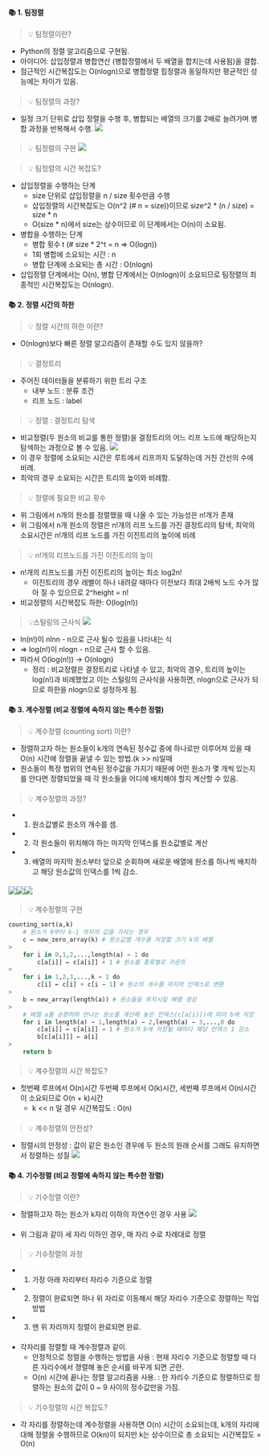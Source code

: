 #### 📚 1. 팀정렬
> 💡 팀정렬이란?
* Python의 정렬 알고리즘으로 구현됨.
* 아이디어: 삽입정렬과 병합연산 (병합정렬에서 두 배열을 합치는데 사용됨)을 결합.
* 점근적인 시간복잡도는 O(nlogn)으로 병합정렬 힙정렬과 동일하지만 평균적인 성능에는 차이가 있음.
####
> 💡 팀정렬의 과정?
* 일정 크기 단위로 삽입 정렬을 수행 후, 병합되는 배열의 크기를 2배로 늘려가며 병합 과정을 반복해서 수행.
![](https://velog.velcdn.com/images/codudals98/post/5f764ff5-57d8-49b5-91f4-ecb9d49a22b4/image.png)
####
> 💡 팀정렬의 구현
![](https://velog.velcdn.com/images/codudals98/post/438ce8f9-ac71-4115-b767-da98500b3010/image.png)
####
> 💡 팀정렬의 시간 복잡도?
* 삽입정렬을 수행하는 단계
    * size 단위로 삽입정렬을 n / size 횟수만큼 수행
    * 삽입정렬의 시간복잡도는 O(n^2 (# n = size))이므로 size^2 * (n / size) = size * n
    * O(size * n)에서 size는 상수이므로 이 단계에서는 O(n)이 소요됨.
* 병합을 수행하는 단계
    * 병합 횟수 t (# size * 2^t = n => O(logn))
    * 1회 병합에 소요되는 시간 : n
    * 병합 단계에 소요되는 총 시간 : O(nlogn)
* 삽입정렬 단계에서는 O(n), 병합 단계에서는 O(nlogn)이 소요되므로 팀정렬의 최종적인 시간복잡도는 O(nlogn).     

#### 📚 2. 정렬 시간의 하한
> 💡 정렬 시간의 하한 이란?
* O(nlogn)보다 빠른 정렬 알고리즘이 존재할 수도 있지 않을까?
####
> 💡 결정트리
* 주어진 데이터들을 분류하기 위한 트리 구조
    * 내부 노드 : 분류 조건
    * 리프 노드 : label
####
> 💡 정렬 : 결정트리 탐색
* 비교정렬(두 원소의 비교를 통한 정렬)을 결정트리의 어느 리프 노드에 해당하는지 탐색하는 과정으로 볼 수 있음.
![](https://velog.velcdn.com/images/codudals98/post/b83751f3-856d-4d7a-9756-1290cb2a8729/image.png)
* 이 경우 정렬에 소요되는 시간은 루트에서 리프까지 도달하는데 거친 간선의 수에 비례.
* 최악의 경우 소요되는 시간은 트리의 높이와 비례함.
####
> 💡 정렬에 필요한 비교 횟수
* 위 그림에서 n개의 원소를 정렬했을 때 나올 수 있는 가능성은 n!개가 존재
* 위 그림에서 n개 원소의 정렬은 n!개의 리프 노드를 가진 결정트리의 탐색, 최악의 소요시간은 n!개의 리프 노드를 가진 이진트리의 높이에 비례
####
> 💡 n!개의 리프노드를 가진 이진트리의 높이
* n!개의 리프노드를 가진 이진트리의 높이는 최소 log2n!
    * 이진트리의 경우 레벨이 하나 내려갈 때마다 이전보다 최대 2배씩 노드 수가 많아 질 수 있으므로 2^height = n!
* 비교정렬의 시간복잡도 하한: O(log(n!))    
####
> 💡스털링의 근사식
![](https://velog.velcdn.com/images/codudals98/post/38f69c5c-804b-449c-91b4-415f84f4f36d/image.png)
* ln(n!)이 nlnn - n으로 근사 될수 있음을 나타내는 식
* => log(n!)이 nlogn - n으로 근사 할 수 있음. 
* 따라서 O(log(n!)) -> O(nlogn)
    * 정리 : 비교정렬은 결정트리로 나타낼 수 있고, 최악의 경우, 트리의 높이는 log(n!)과 비례했었고 이는 스털링의 근사식을 사용하면, nlogn으로 근사가 되므로 하한을 nlogn으로 설정하게 됨.
####

#### 📚 3. 계수정렬 (비교 정렬에 속하지 않는 특수한 정렬)
> 💡 계수정렬 (counting sort) 이란?   
* 정렬하고자 하는 원소들이 k개의 연속된 정수값 중에 하나로만 이루어져 있을 때 O(n) 시간에 정렬을 끝낼 수 있는 방법.(k >> n)일때
* 원소들이 특정 범위의 연속된 정수값을 가지기 때문에 어떤 원소가 몇 개씩 있는지를 안다면 정렬되었을 때 각 원소들을 어디에 배치해야 할지 계산할 수 있음.
####
> 💡 계수정렬의 과정?
* 1. 원소값별로 원소의 개수를 셈.
* 2. 각 원소들이 위치해야 하는 마지막 인덱스를 원소값별로 계산
* 3. 배열의 마지막 원소부터 앞으로 순회하며 새로운 배열에 원소를 하나씩 배치하고 해당 원소값의 인덱스를 1씩 감소.
####
![](https://velog.velcdn.com/images/codudals98/post/7a78c95f-034f-490c-82b3-4700426ac4ca/image.png)![](https://velog.velcdn.com/images/codudals98/post/6c95f78e-8fd7-49da-a6c4-465302a0e2f9/image.png)![](https://velog.velcdn.com/images/codudals98/post/9c81fc5a-075f-4499-a9d9-83ab7c734728/image.png)
####
> 💡 계수정렬의 구현
```py
counting_sort(a,k)
	# 원소가 0부터 k-1 까지의 값을 가지는 경우
	c ← new_zero_array(k) # 원소값별 개수를 저장할 크기 k의 배열
>
    for i in 0,1,2,...,length(a) − 1 do
    	c[a[i]] ← c[a[i]] + 1 # 원소를 종류별로 카운트
>        
	for i in 1,2,3,...,k − 1 do
		c[i] ← c[i] + c[i − 1] # 원소의 개수를 마지막 인덱스로 변환
>        
	b ← new_array(length(a)) # 원소들을 위치시킬 배열 생성
>
	# 배열 a를 순환하며 만나는 원소를 계산해 놓은 인덱스(c[a[i]])에 따라 b에 저장
	for i in length(a) − 1,length(a) − 2,length(a) − 3,...,0 do
		c[a[i]] ← c[a[i]] − 1 # 원소가 b에 저장될 때마다 해당 인덱스 1 감소
		b[c[a[i]]] ← a[i]
>        
	return b
```
####
> 💡 계수정렬의 시간 복잡도?
* 첫번째 루프에서 O(n)시간 두번째 루프에서 O(k)시간, 세번째 루프에서 O(n)시간이 소요되므로 O(n + k)시간 
    * k << n 일 경우 시간복잡도 : O(n)
####    
> 💡 계수정렬의 안전성?
* 정렬시의 안정성 : 값이 같은 원소인 경우에 두 원소의 원래 순서를 그래도 유지하면서 정렬하는 성질
![](https://velog.velcdn.com/images/codudals98/post/5178e2a1-0095-41a3-8ec2-41819cceea4a/image.png)
####

#### 📚 4. 기수정렬 (비교 정렬에 속하지 않는 특수한 정렬)
> 💡 기수정렬 이란?
* 정렬하고자 하는 원소가 k자리 이하의 자연수인 경우 사용
![](https://velog.velcdn.com/images/codudals98/post/dec3dc92-d9d1-4065-9570-d337b7bd1cb3/image.png)
####
* 위 그림과 같이 세 자리 이하인 경우, 매 자리 수로 차례대로 정렬
####
> 💡 기수정렬의 과정
* 1. 가장 아래 자리부터 자리수 기준으로 정렬
* 2. 정렬이 완료되면 하나 위 자리로 이동해서 해당 자리수 기준으로 정렬하는 작업 방법
* 3. 맨 위 자리까지 정렬이 완료되면 완료.
####
* 각자리를 정렬할 때 계수정렬과 같이.
    * 안정적으로 정렬을 수행하는 방법을 사용 : 현재 자리수 기준으로 정렬할 때 다른 자리수에서 졍렬해 놓은 순서를 바꾸게 되면 곤란. 
    * O(n) 시간에 끝나는 정렬 알고리즘을 사용. : 한 자리수 기준으로 정렬하므로 정렬하는 원소의 값이 0 ~ 9 사이의 정수값만을 가짐.
####
> 💡 기수정렬의 시간 복잡도?
* 각 자리를 정렬하는데 계수정렬을 사용하면 O(n) 시간이 소요되는데, k개의 자리에 대해 정렬을 수행하므로 O(kn)이 되지만 k는 상수이므로 총 소요되는 시간복잡도 = O(n)